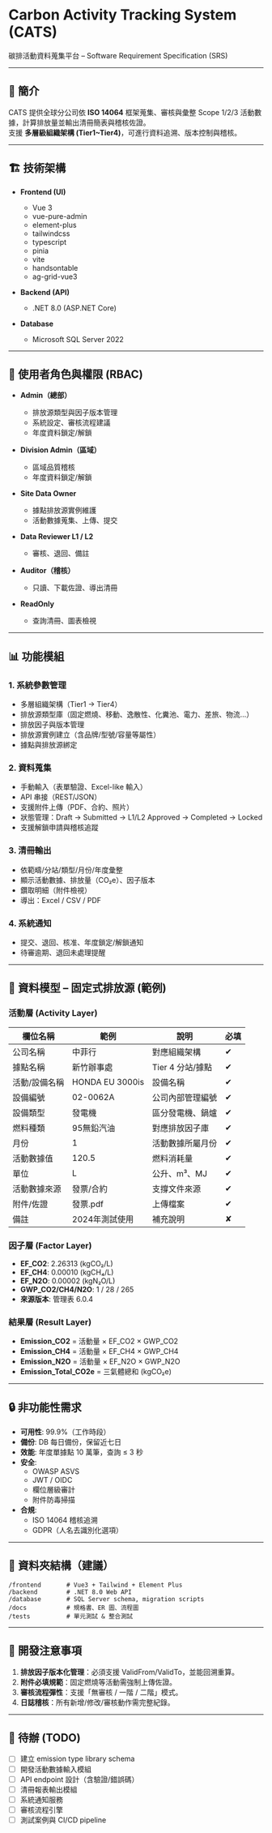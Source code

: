 # Carbon Activity Tracking System (CATS)

碳排活動資料蒐集平台 – Software Requirement Specification (SRS)

---

## 📖 簡介

CATS 提供全球分公司依 **ISO 14064** 框架蒐集、審核與彙整 Scope 1/2/3 活動數據，計算排放量並輸出清冊簡表與稽核佐證。  
支援 **多層級組織架構 (Tier1~Tier4)**，可進行資料追溯、版本控制與稽核。

---

## 🏗 技術架構

- **Frontend (UI)**  
  - Vue 3  
  - vue-pure-admin  
  - element-plus  
  - tailwindcss  
  - typescript  
  - pinia  
  - vite  
  - handsontable  
  - ag-grid-vue3  

- **Backend (API)**  
  - .NET 8.0 (ASP.NET Core)  

- **Database**  
  - Microsoft SQL Server 2022  

---

## 👥 使用者角色與權限 (RBAC)

- **Admin（總部）**  
  - 排放源類型與因子版本管理  
  - 系統設定、審核流程建議  
  - 年度資料鎖定/解鎖  

- **Division Admin（區域）**  
  - 區域品質稽核  
  - 年度資料鎖定/解鎖  

- **Site Data Owner**  
  - 據點排放源實例維護  
  - 活動數據蒐集、上傳、提交  

- **Data Reviewer L1 / L2**  
  - 審核、退回、備註  

- **Auditor（稽核）**  
  - 只讀、下載佐證、導出清冊  

- **ReadOnly**  
  - 查詢清冊、圖表檢視  

---

## 📊 功能模組

### 1. 系統參數管理
- 多層組織架構（Tier1 → Tier4）
- 排放源類型庫（固定燃燒、移動、逸散性、化糞池、電力、差旅、物流…）
- 排放因子與版本管理
- 排放源實例建立（含品牌/型號/容量等屬性）
- 據點與排放源綁定

### 2. 資料蒐集
- 手動輸入（表單驗證、Excel-like 輸入）
- API 串接（REST/JSON）
- 支援附件上傳（PDF、合約、照片）
- 狀態管理：Draft → Submitted → L1/L2 Approved → Completed → Locked
- 支援解鎖申請與稽核追蹤

### 3. 清冊輸出
- 依範疇/分站/類型/月份/年度彙整
- 顯示活動數據、排放量（CO₂e）、因子版本
- 鑽取明細（附件檢視）
- 導出：Excel / CSV / PDF

### 4. 系統通知
- 提交、退回、核准、年度鎖定/解鎖通知
- 待審逾期、退回未處理提醒

---

## 🧩 資料模型 – 固定式排放源 (範例)

### 活動層 (Activity Layer)

| 欄位名稱 | 範例 | 說明 | 必填 |
|----------|------|------|------|
| 公司名稱 | 中菲行 | 對應組織架構 | ✔ |
| 據點名稱 | 新竹辦事處 | Tier 4 分站/據點 | ✔ |
| 活動/設備名稱 | HONDA EU 3000is | 設備名稱 | ✔ |
| 設備編號 | 02-0062A | 公司內部管理編號 | ✔ |
| 設備類型 | 發電機 | 區分發電機、鍋爐 | ✔ |
| 燃料種類 | 95無鉛汽油 | 對應排放因子庫 | ✔ |
| 月份 | 1 | 活動數據所屬月份 | ✔ |
| 活動數據值 | 120.5 | 燃料消耗量 | ✔ |
| 單位 | L | 公升、m³、MJ | ✔ |
| 活動數據來源 | 發票/合約 | 支撐文件來源 | ✔ |
| 附件/佐證 | 發票.pdf | 上傳檔案 | ✔ |
| 備註 | 2024年測試使用 | 補充說明 | ✘ |

### 因子層 (Factor Layer)

- **EF_CO2**: 2.26313 (kgCO₂/L)  
- **EF_CH4**: 0.00010 (kgCH₄/L)  
- **EF_N2O**: 0.00002 (kgN₂O/L)  
- **GWP_CO2/CH4/N2O**: 1 / 28 / 265  
- **來源版本**: 管理表 6.0.4  

### 結果層 (Result Layer)

- **Emission_CO2** = 活動量 × EF_CO2 × GWP_CO2  
- **Emission_CH4** = 活動量 × EF_CH4 × GWP_CH4  
- **Emission_N2O** = 活動量 × EF_N2O × GWP_N2O  
- **Emission_Total_CO2e** = 三氣體總和 (kgCO₂e)  

---

## 🔒 非功能性需求

- **可用性**: 99.9%（工作時段）  
- **備份**: DB 每日備份，保留近七日  
- **效能**: 年度單據點 10 萬筆，查詢 ≤ 3 秒  
- **安全**:  
  - OWASP ASVS  
  - JWT / OIDC  
  - 欄位層級審計  
  - 附件防毒掃描  
- **合規**:  
  - ISO 14064 稽核追溯  
  - GDPR（人名去識別化選項）  

---

## 📂 資料夾結構（建議）

```
/frontend       # Vue3 + Tailwind + Element Plus
/backend        # .NET 8.0 Web API
/database       # SQL Server schema, migration scripts
/docs           # 規格書、ER 圖、流程圖
/tests          # 單元測試 & 整合測試
```

---

## 🚀 開發注意事項
1. **排放因子版本化管理**：必須支援 ValidFrom/ValidTo，並能回溯重算。  
2. **附件必填規範**：固定燃燒等活動需強制上傳佐證。  
3. **審核流程彈性**：支援「無審核 / 一階 / 二階」模式。  
4. **日誌稽核**：所有新增/修改/審核動作需完整紀錄。  

---

## 📌 待辦 (TODO)

- [ ] 建立 emission type library schema  
- [ ] 開發活動數據輸入模組  
- [ ] API endpoint 設計（含驗證/錯誤碼）  
- [ ] 清冊報表輸出模組  
- [ ] 系統通知服務  
- [ ] 審核流程引擎  
- [ ] 測試案例與 CI/CD pipeline  
